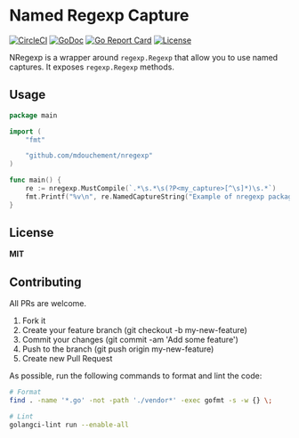 # Named Regexp Capture

[![CircleCI](https://circleci.com/gh/mdouchement/nregexp.svg?style=shield)](https://circleci.com/gh/mdouchement/nregexp)
[![GoDoc](https://img.shields.io/badge/godoc-reference-blue.svg)](https://godoc.org/github.com/mdouchement/nregexp)
[![Go Report Card](https://goreportcard.com/badge/github.com/mdouchement/nregexp)](https://goreportcard.com/report/github.com/mdouchement/nregexp)
[![License](https://img.shields.io/github/license/mdouchement/nregexp.svg)](http://opensource.org/licenses/MIT)

NRegexp is a wrapper around `regexp.Regexp` that allow you to use named captures. It exposes `regexp.Regexp` methods.

## Usage

```go
package main

import (
	"fmt"

	"github.com/mdouchement/nregexp"
)

func main() {
	re := nregexp.MustCompile(`.*\s.*\s(?P<my_capture>[^\s]*)\s.*`)
	fmt.Printf("%v\n", re.NamedCaptureString("Example of nregexp package"))
}
```

## License

**MIT**


## Contributing

All PRs are welcome.

1. Fork it
2. Create your feature branch (git checkout -b my-new-feature)
3. Commit your changes (git commit -am 'Add some feature')
5. Push to the branch (git push origin my-new-feature)
6. Create new Pull Request

As possible, run the following commands to format and lint the code:

```sh
# Format
find . -name '*.go' -not -path './vendor*' -exec gofmt -s -w {} \;

# Lint
golangci-lint run --enable-all
```
